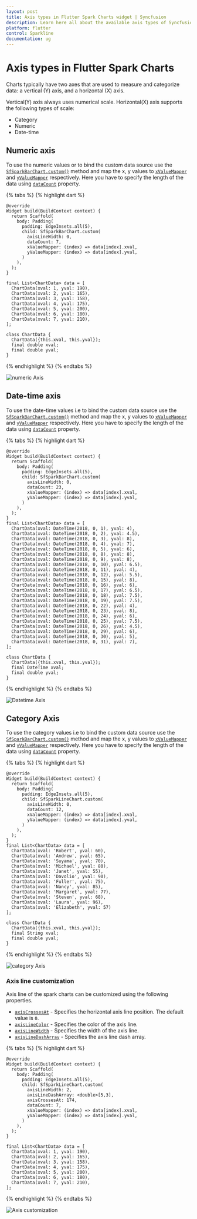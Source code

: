 ```yaml
---
layout: post
title: Axis types in Flutter Spark Charts widget | Syncfusion 
description: Learn here all about the available axis types of Syncfusion Spark Charts widget, its features and more.
platform: flutter
control: Sparkline
documentation: ug
---
```


# Axis types in Flutter Spark Charts

Charts typically have two axes that are used to measure and categorize data: a vertical (Y) axis, and a horizontal (X) axis.

Vertical(Y) axis always uses numerical scale. Horizontal(X) axis supports the following types of scale:

* Category
* Numeric
* Date-time


## Numeric axis

To use the numeric values or to bind the custom data source use the [`SfSparkBarChart.custom()`](https://pub.dev/documentation/syncfusion_flutter_charts/latest/sparkcharts/SfSparkBarChart/SfSparkBarChart.custom.html) method and map the x, y values to [`xValueMapper`](https://pub.dev/documentation/syncfusion_flutter_charts/latest/sparkcharts/SparkChartIndexedValueMapper.html) and [`yValueMapper`](https://pub.dev/documentation/syncfusion_flutter_charts/latest/sparkcharts/SparkChartIndexedValueMapper.html) respectively. Here you have to specify the length of the data using [`dataCount`](https://pub.dev/documentation/syncfusion_flutter_charts/latest/sparkcharts/SfSparkLineChart/SfSparkLineChart.custom.html) property.

{% tabs %}
{% highlight dart %} 

    @override
    Widget build(BuildContext context) {
      return Scaffold(
        body: Padding(
          padding: EdgeInsets.all(5),
          child: SfSparkBarChart.custom(
            axisLineWidth: 0,
            dataCount: 7,
            xValueMapper: (index) => data[index].xval,
            yValueMapper: (index) => data[index].yval, 
          )
        ),
      );
    }
  
    final List<ChartData> data = [
      ChartData(xval: 1, yval: 190),
      ChartData(xval: 2, yval: 165),
      ChartData(xval: 3, yval: 158),
      ChartData(xval: 4, yval: 175),
      ChartData(xval: 5, yval: 200),
      ChartData(xval: 6, yval: 180),
      ChartData(xval: 7, yval: 210),
    ];
 
    class ChartData {
      ChartData({this.xval, this.yval});
      final double xval;
      final double yval;
    }

{% endhighlight %}
{% endtabs %}

![numeric Axis](images/axis-types/numeric.jpg)

## Date-time axis

To use the date-time values i.e to bind the custom data source use the [`SfSparkBarChart.custom()`](https://pub.dev/documentation/syncfusion_flutter_charts/latest/sparkcharts/SfSparkBarChart/SfSparkBarChart.custom.html) method and map the x, y values to [`xValueMapper`](https://pub.dev/documentation/syncfusion_flutter_charts/latest/sparkcharts/SparkChartIndexedValueMapper.html) and [`yValueMapper`](https://pub.dev/documentation/syncfusion_flutter_charts/latest/sparkcharts/SparkChartIndexedValueMapper.html) respectively. Here you have to specify the length of the data using [`dataCount`](https://pub.dev/documentation/syncfusion_flutter_charts/latest/sparkcharts/SfSparkBarChart/SfSparkBarChart.custom.html) property.

{% tabs %}
{% highlight dart %} 

    @override
    Widget build(BuildContext context) {
      return Scaffold(
        body: Padding(
          padding: EdgeInsets.all(5),
          child: SfSparkBarChart.custom(
            axisLineWidth: 0,
            dataCount: 23,
            xValueMapper: (index) => data[index].xval,
            yValueMapper: (index) => data[index].yval, 
          )
        ),
      );
    }
    final List<ChartData> data = [
      ChartData(xval: DateTime(2018, 0, 1), yval: 4),
      ChartData(xval: DateTime(2018, 0, 2), yval: 4.5),
      ChartData(xval: DateTime(2018, 0, 3), yval: 8),
      ChartData(xval: DateTime(2018, 0, 4), yval: 7),
      ChartData(xval: DateTime(2018, 0, 5), yval: 6),
      ChartData(xval: DateTime(2018, 0, 8), yval: 8),
      ChartData(xval: DateTime(2018, 0, 9), yval: 8),
      ChartData(xval: DateTime(2018, 0, 10), yval: 6.5),
      ChartData(xval: DateTime(2018, 0, 11), yval: 4),
      ChartData(xval: DateTime(2018, 0, 12), yval: 5.5),
      ChartData(xval: DateTime(2018, 0, 15), yval: 8),
      ChartData(xval: DateTime(2018, 0, 16), yval: 6),
      ChartData(xval: DateTime(2018, 0, 17), yval: 6.5),
      ChartData(xval: DateTime(2018, 0, 18), yval: 7.5),
      ChartData(xval: DateTime(2018, 0, 19), yval: 7.5),
      ChartData(xval: DateTime(2018, 0, 22), yval: 4),
      ChartData(xval: DateTime(2018, 0, 23), yval: 8),
      ChartData(xval: DateTime(2018, 0, 24), yval: 6),
      ChartData(xval: DateTime(2018, 0, 25), yval: 7.5),
      ChartData(xval: DateTime(2018, 0, 26), yval: 4.5),
      ChartData(xval: DateTime(2018, 0, 29), yval: 6),
      ChartData(xval: DateTime(2018, 0, 30), yval: 5),
      ChartData(xval: DateTime(2018, 0, 31), yval: 7),
    ];
 
    class ChartData {
      ChartData({this.xval, this.yval});
      final DateTime xval;
      final double yval;
    }

{% endhighlight %}
{% endtabs %}

![Datetime Axis](images/axis-types/datetime.jpg)

## Category Axis

To use the category values i.e to bind the custom data source use the [`SfSparkBarChart.custom()`](https://pub.dev/documentation/syncfusion_flutter_charts/latest/sparkcharts/SfSparkBarChart/SfSparkBarChart.custom.html) method and map the x, y values to [`xValueMapper`](https://pub.dev/documentation/syncfusion_flutter_charts/latest/sparkcharts/SparkChartIndexedValueMapper.html) and [`yValueMapper`](https://pub.dev/documentation/syncfusion_flutter_charts/latest/sparkcharts/SparkChartIndexedValueMapper.html) respectively. Here you have to specify the length of the data using [`dataCount`](https://pub.dev/documentation/syncfusion_flutter_charts/latest/sparkcharts/SfSparkBarChart/SfSparkBarChart.custom.html) property.

{% tabs %}
{% highlight dart %} 

    @override
    Widget build(BuildContext context) {
      return Scaffold(
        body: Padding(
          padding: EdgeInsets.all(5),
          child: SfSparkLineChart.custom(
            axisLineWidth: 0,
            dataCount: 12,
            xValueMapper: (index) => data[index].xval,
            yValueMapper: (index) => data[index].yval, 
          )
        ),
      );
    }
    final List<ChartData> data = [
      ChartData(xval: 'Robert', yval: 60),
      ChartData(xval: 'Andrew', yval: 65),
      ChartData(xval: 'Suyama', yval: 70),
      ChartData(xval: 'Michael', yval: 80),
      ChartData(xval: 'Janet', yval: 55),
      ChartData(xval: 'Davolio', yval: 90),
      ChartData(xval: 'Fuller', yval: 75),
      ChartData(xval: 'Nancy', yval: 85),
      ChartData(xval: 'Margaret', yval: 77),
      ChartData(xval: 'Steven', yval: 68),
      ChartData(xval: 'Laura', yval: 96),
      ChartData(xval: 'Elizabeth', yval: 57)
    ];  
 
    class ChartData {
      ChartData({this.xval, this.yval});
      final String xval;
      final double yval;
    }

{% endhighlight %}
{% endtabs %}

![category Axis](images/axis-types/category.jpg)

### Axis line customization

Axis line of the spark charts can be customized using the following properties.

* [`axisCrossesAt`](https://pub.dev/documentation/syncfusion_flutter_charts/latest/sparkcharts/SfSparkLineChart/axisCrossesAt.html) - Specifies the horizontal axis line position. The default value is `0`.
* [`axisLineColor`](https://pub.dev/documentation/syncfusion_flutter_charts/latest/sparkcharts/SfSparkLineChart/axisLineColor.html) - Specifies the color of the axis line.
* [`axisLineWidth`](https://pub.dev/documentation/syncfusion_flutter_charts/latest/sparkcharts/SfSparkLineChart/axisLineWidth.html) - Specifies the width of the axis line.
* [`axisLineDashArray`](https://pub.dev/documentation/syncfusion_flutter_charts/latest/sparkcharts/SfSparkLineChart/axisLineDashArray.html) - Specifies the axis line dash array.


{% tabs %}
{% highlight dart %} 

    @override
    Widget build(BuildContext context) {
      return Scaffold(
        body: Padding(
          padding: EdgeInsets.all(5),
          child: SfSparkLineChart.custom(
            axisLineWidth: 2,
            axisLineDashArray: <double>[5,3],
            axisCrossesAt: 174,
            dataCount: 7,
            xValueMapper: (index) => data[index].xval,
            yValueMapper: (index) => data[index].yval, 
          )
        ),
      );
    }

    final List<ChartData> data = [
      ChartData(xval: 1, yval: 190),
      ChartData(xval: 2, yval: 165),
      ChartData(xval: 3, yval: 158),
      ChartData(xval: 4, yval: 175),
      ChartData(xval: 5, yval: 200),
      ChartData(xval: 6, yval: 180),
      ChartData(xval: 7, yval: 210),
    ]; 

{% endhighlight %}
{% endtabs %}

![Axis customization](images/axis-types/axis-customization.jpg)